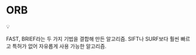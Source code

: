 # ORB

<aside>
💡

FAST, BRIEF라는 두 가지 기법을 결합해 만든 알고리즘.
SIFT나 SURF보다 훨씬 빠르고 특허가 없어 자유롭게 사용 가능한 알고리즘.

</aside>
